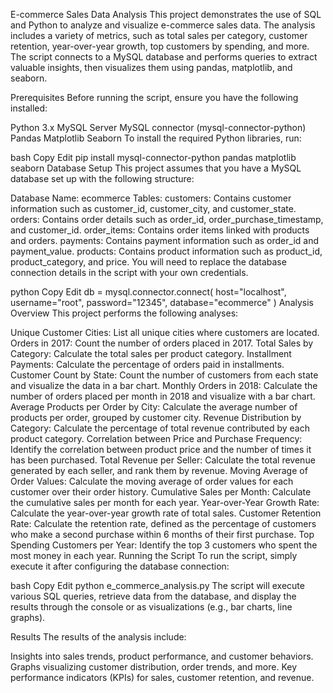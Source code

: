 E-commerce Sales Data Analysis
This project demonstrates the use of SQL and Python to analyze and visualize e-commerce sales data. The analysis includes a variety of metrics, such as total sales per category, customer retention, year-over-year growth, top customers by spending, and more. The script connects to a MySQL database and performs queries to extract valuable insights, then visualizes them using pandas, matplotlib, and seaborn.

Prerequisites
Before running the script, ensure you have the following installed:

Python 3.x
MySQL Server
MySQL connector (mysql-connector-python)
Pandas
Matplotlib
Seaborn
To install the required Python libraries, run:

bash
Copy
Edit
pip install mysql-connector-python pandas matplotlib seaborn
Database Setup
This project assumes that you have a MySQL database set up with the following structure:

Database Name: ecommerce
Tables:
customers: Contains customer information such as customer_id, customer_city, and customer_state.
orders: Contains order details such as order_id, order_purchase_timestamp, and customer_id.
order_items: Contains order items linked with products and orders.
payments: Contains payment information such as order_id and payment_value.
products: Contains product information such as product_id, product_category, and price.
You will need to replace the database connection details in the script with your own credentials.

python
Copy
Edit
db = mysql.connector.connect(
    host="localhost",
    username="root",
    password="12345",
    database="ecommerce"
)
Analysis Overview
This project performs the following analyses:

Unique Customer Cities: List all unique cities where customers are located.
Orders in 2017: Count the number of orders placed in 2017.
Total Sales by Category: Calculate the total sales per product category.
Installment Payments: Calculate the percentage of orders paid in installments.
Customer Count by State: Count the number of customers from each state and visualize the data in a bar chart.
Monthly Orders in 2018: Calculate the number of orders placed per month in 2018 and visualize with a bar chart.
Average Products per Order by City: Calculate the average number of products per order, grouped by customer city.
Revenue Distribution by Category: Calculate the percentage of total revenue contributed by each product category.
Correlation between Price and Purchase Frequency: Identify the correlation between product price and the number of times it has been purchased.
Total Revenue per Seller: Calculate the total revenue generated by each seller, and rank them by revenue.
Moving Average of Order Values: Calculate the moving average of order values for each customer over their order history.
Cumulative Sales per Month: Calculate the cumulative sales per month for each year.
Year-over-Year Growth Rate: Calculate the year-over-year growth rate of total sales.
Customer Retention Rate: Calculate the retention rate, defined as the percentage of customers who make a second purchase within 6 months of their first purchase.
Top Spending Customers per Year: Identify the top 3 customers who spent the most money in each year.
Running the Script
To run the script, simply execute it after configuring the database connection:

bash
Copy
Edit
python e_commerce_analysis.py
The script will execute various SQL queries, retrieve data from the database, and display the results through the console or as visualizations (e.g., bar charts, line graphs).

Results
The results of the analysis include:

Insights into sales trends, product performance, and customer behaviors.
Graphs visualizing customer distribution, order trends, and more.
Key performance indicators (KPIs) for sales, customer retention, and revenue.
